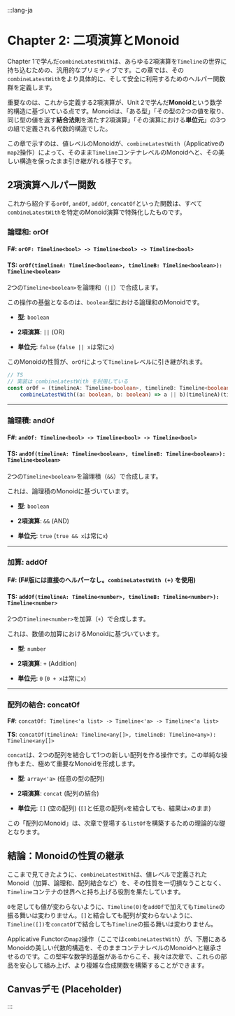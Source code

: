 :::lang-ja

# Chapter 2: 二項演算とMonoid

Chapter 1で学んだ`combineLatestWith`は、あらゆる2項演算を`Timeline`の世界に持ち込むための、汎用的なプリミティブです。この章では、その`combineLatestWith`をより具体的に、そして安全に利用するためのヘルパー関数群を定義します。

重要なのは、これから定義する2項演算が、Unit 2で学んだ**Monoid**という数学的構造に基づいている点です。Monoidは、「ある型」「その型の2つの値を取り、同じ型の値を返す**結合法則**を満たす2項演算」「その演算における**単位元**」の3つの組で定義される代数的構造でした。

この章で示すのは、値レベルのMonoidが、`combineLatestWith`（Applicativeの`map2`操作）によって、そのまま`Timeline`コンテナレベルのMonoidへと、その美しい構造を保ったまま引き継がれる様子です。

## 2項演算ヘルパー関数

これから紹介する`orOf`, `andOf`, `addOf`, `concatOf`といった関数は、すべて`combineLatestWith`を特定のMonoid演算で特殊化したものです。

### 論理和: orOf

#### **F\#**: `orOF: Timeline<bool> -> Timeline<bool> -> Timeline<bool>`

#### **TS**: `orOf(timelineA: Timeline<boolean>, timelineB: Timeline<boolean>): Timeline<boolean>`

<!-- end list -->

2つの`Timeline<boolean>`を論理和（`||`）で合成します。

この操作の基盤となるのは、`boolean`型における論理和のMonoidです。

- **型**: `boolean`

- **2項演算**: `||` (OR)

- **単位元**: `false` (`false || x`は常に`x`)

このMonoidの性質が、`orOf`によって`Timeline`レベルに引き継がれます。

```typescript
// TS
// 実装は combineLatestWith を利用している
const orOf = (timelineA: Timeline<boolean>, timelineB: Timeline<boolean>): Timeline<boolean> =>
    combineLatestWith((a: boolean, b: boolean) => a || b)(timelineA)(timelineB);
```

-----

### 論理積: andOf

#### **F\#**: `andOf: Timeline<bool> -> Timeline<bool> -> Timeline<bool>`

#### **TS**: `andOf(timelineA: Timeline<boolean>, timelineB: Timeline<boolean>): Timeline<boolean>`

2つの`Timeline<boolean>`を論理積（`&&`）で合成します。

これは、論理積のMonoidに基づいています。

- **型**: `boolean`

- **2項演算**: `&&` (AND)

- **単位元**: `true` (`true && x`は常に`x`)

-----

### 加算: addOf

#### **F\#**: (F\#版には直接のヘルパーなし。`combineLatestWith (+)` を使用)

#### **TS**: `addOf(timelineA: Timeline<number>, timelineB: Timeline<number>): Timeline<number>`

2つの`Timeline<number>`を加算（`+`）で合成します。

これは、数値の加算におけるMonoidに基づいています。

- **型**: `number`

- **2項演算**: `+` (Addition)

- **単位元**: `0` (`0 + x`は常に`x`)

-----

### 配列の結合: concatOf

**F\#**: `concatOf: Timeline<'a list> -> Timeline<'a> -> Timeline<'a list>`

**TS**: `concatOf(timelineA: Timeline<any[]>, timelineB: Timeline<any>): Timeline<any[]>`

`concat`は、2つの配列を結合して1つの新しい配列を作る操作です。この単純な操作もまた、極めて重要なMonoidを形成します。

- **型**: `array<'a>` (任意の型の配列)

- **2項演算**: `concat` (配列の結合)

- **単位元**: `[]` (空の配列) (`[]`と任意の配列`x`を結合しても、結果は`x`のまま)

この「配列のMonoid」は、次章で登場する`listOf`を構築するための理論的な礎となります。

## 結論：Monoidの性質の継承

ここまで見てきたように、`combineLatestWith`は、値レベルで定義されたMonoid（加算、論理和、配列結合など）を、その性質を一切損なうことなく、`Timeline`コンテナの世界へと持ち上げる役割を果たしています。

`0`を足しても値が変わらないように、`Timeline(0)`を`addOf`で加えても`Timeline`の振る舞いは変わりません。`[]`と結合しても配列が変わらないように、`Timeline([])`を`concatOf`で結合しても`Timeline`の振る舞いは変わりません。

Applicative Functorの`map2`操作（ここでは`combineLatestWith`）が、下層にあるMonoidの美しい代数的構造を、そのままコンテナレベルのMonoidへと継承させるのです。この堅牢な数学的基盤があるからこそ、我々は次章で、これらの部品を安心して組み上げ、より複雑な合成関数を構築することができます。

## Canvasデモ (Placeholder)

:::
